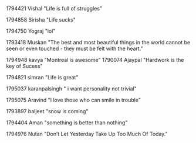 1794421  Vishal "Life is full of struggles"

1794858 Sirisha "Life sucks"

1794750 Yograj "lol"

1793418 Muskan "The best and most beautiful things in the world cannot be seen or even touched - they must be felt with the heart."


1794948  kavya "Montreal is awesome"
1790074 Ajaypal "Hardwork is the key of Sucess"



1794821  simran "Life is great"



1795037 karanpalsingh " i want personality not trivial"



1795075 Aravind "I love those who can smile in trouble"


1793897  baljeet "snow is coming"






1794404 Aman "something is better than nothing"

1794976 Nutan "Don’t Let Yesterday Take Up Too Much Of Today."

